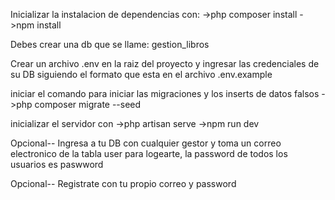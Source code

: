 Inicializar la instalacion de dependencias con:
->php composer install
->npm install

Debes crear una db que se llame: gestion_libros

Crear un archivo .env en la raiz del proyecto y ingresar las credenciales de su DB siguiendo el formato que
esta en el archivo .env.example

iniciar el comando para iniciar las migraciones y los inserts de datos falsos
->php composer migrate --seed

inicializar el servidor con
->php artisan serve
->npm run dev

Opcional--
Ingresa a tu DB con cualquier gestor y toma un correo electronico de la tabla user para logearte, la password de todos los usuarios es paswword

Opcional--
Registrate con tu propio correo y password
